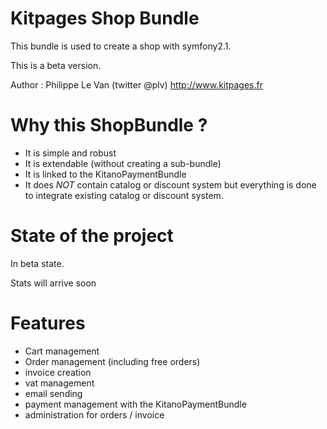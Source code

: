 Kitpages Shop Bundle
====================

This bundle is used to create a shop with symfony2.1.

This is a beta version.

Author : Philippe Le Van (twitter @plv) http://www.kitpages.fr

Why this ShopBundle ?
=====================
* It is simple and robust
* It is extendable (without creating a sub-bundle)
* It is linked to the KitanoPaymentBundle
* It does *NOT* contain catalog or discount system but everything is
done to integrate existing catalog or discount system.

State of the project
====================
In beta state.

Stats will arrive soon

Features
========
* Cart management
* Order management (including free orders)
* invoice creation
* vat management
* email sending
* payment management with the KitanoPaymentBundle
* administration for orders / invoice


